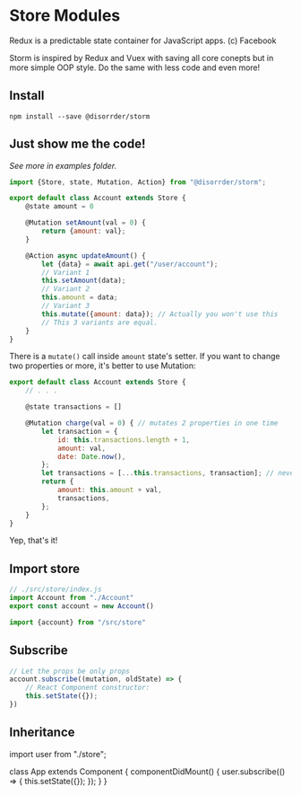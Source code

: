 # Store Modules
Redux is a predictable state container for JavaScript apps. (c) Facebook

Storm is inspired by Redux and Vuex with saving all core conepts but in more simple OOP style. Do the same with less code and even more!

## Install
```shell
npm install --save @disorrder/storm
```

## Just show me the code!
*See more in examples folder.*

```javascript
import {Store, state, Mutation, Action} from "@disorrder/storm";

export default class Account extends Store {
    @state amount = 0

    @Mutation setAmount(val = 0) {
        return {amount: val};
    }

    @Action async updateAmount() {
        let {data} = await api.get("/user/account");
        // Variant 1
        this.setAmount(data);
        // Variant 2
        this.amount = data;
        // Variant 3
        this.mutate({amount: data}); // Actually you won't use this
        // This 3 variants are equal.
    }
}
```

There is a `mutate()` call inside `amount` state's setter. If you want to change two properties or more, it's better to use Mutation:

```javascript
export default class Account extends Store {
    // . . .

    @state transactions = []

    @Mutation charge(val = 0) { // mutates 2 properties in one time
        let transaction = {
            id: this.transactions.length + 1,
            amount: val,
            date: Date.now(),
        };
        let transactions = [...this.transactions, transaction]; // never use .push(), always copy objects
        return {
            amount: this.amount + val,
            transactions,
        };
    }
}
```

Yep, that's it!

## Import store
```javascript
// ./src/store/index.js
import Account from "./Account"
export const account = new Account()
```
```javascript
import {account} from "/src/store"
```

## Subscribe

```javascript
// Let the props be only props
account.subscribe((mutation, oldState) => {
    // React Component constructor:
    this.setState({});
})
```

## Inheritance

import user from "./store";

class App extends Component {
    componentDidMount() {
        user.subscribe(() => {
            this.setState({});
        });
    }
}